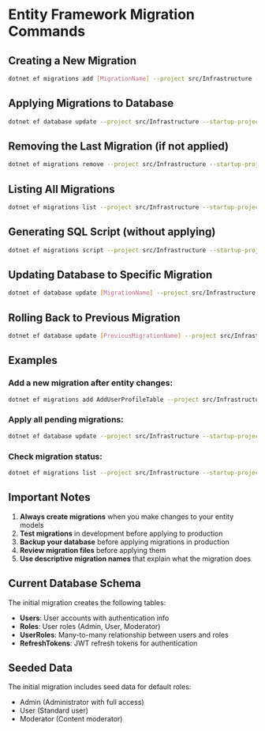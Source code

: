 # Entity Framework Migration Commands

## Creating a New Migration
```bash
dotnet ef migrations add [MigrationName] --project src/Infrastructure --startup-project src/Api
```

## Applying Migrations to Database
```bash
dotnet ef database update --project src/Infrastructure --startup-project src/Api
```

## Removing the Last Migration (if not applied)
```bash
dotnet ef migrations remove --project src/Infrastructure --startup-project src/Api
```

## Listing All Migrations
```bash
dotnet ef migrations list --project src/Infrastructure --startup-project src/Api
```

## Generating SQL Script (without applying)
```bash
dotnet ef migrations script --project src/Infrastructure --startup-project src/Api
```

## Updating Database to Specific Migration
```bash
dotnet ef database update [MigrationName] --project src/Infrastructure --startup-project src/Api
```

## Rolling Back to Previous Migration
```bash
dotnet ef database update [PreviousMigrationName] --project src/Infrastructure --startup-project src/Api
```

## Examples

### Add a new migration after entity changes:
```bash
dotnet ef migrations add AddUserProfileTable --project src/Infrastructure --startup-project src/Api
```

### Apply all pending migrations:
```bash
dotnet ef database update --project src/Infrastructure --startup-project src/Api
```

### Check migration status:
```bash
dotnet ef migrations list --project src/Infrastructure --startup-project src/Api
```

## Important Notes

1. **Always create migrations** when you make changes to your entity models
2. **Test migrations** in development before applying to production
3. **Backup your database** before applying migrations in production
4. **Review migration files** before applying them
5. **Use descriptive migration names** that explain what the migration does

## Current Database Schema

The initial migration creates the following tables:
- **Users**: User accounts with authentication info
- **Roles**: User roles (Admin, User, Moderator)
- **UserRoles**: Many-to-many relationship between users and roles
- **RefreshTokens**: JWT refresh tokens for authentication

## Seeded Data

The initial migration includes seed data for default roles:
- Admin (Administrator with full access)
- User (Standard user)
- Moderator (Content moderator) 